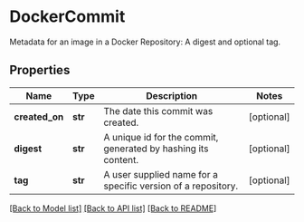 # DockerCommit

Metadata for an image in a Docker Repository: A digest and optional tag.
## Properties
Name | Type | Description | Notes
------------ | ------------- | ------------- | -------------
**created_on** | **str** | The date this commit was created. | [optional] 
**digest** | **str** | A unique id for the commit, generated by hashing its content. | [optional] 
**tag** | **str** | A user supplied name for a specific version of a repository. | [optional] 

[[Back to Model list]](../README.md#documentation-for-models) [[Back to API list]](../README.md#documentation-for-api-endpoints) [[Back to README]](../README.md)



